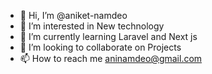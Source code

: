 - 👋 Hi, I’m @aniket-namdeo
- 👀 I’m interested in New technology 
- 🌱 I’m currently learning Laravel and Next js
- 💞️ I’m looking to collaborate on Projects
- 📫 How to reach me aninamdeo@gmail.com
  

<!---
aniket-namdeo/aniket-namdeo is a ✨ special ✨ repository because its `README.md` (this file) appears on your GitHub profile.
You can click the Preview link to take a look at your changes.
--->
